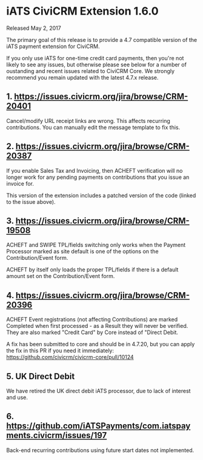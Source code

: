 # iATS CiviCRM Extension 1.6.0

Released May 2, 2017

The primary goal of this release is to provide a 4.7 compatible version of the iATS payment extension for CiviCRM.

If you only use iATS for one-time credit card payments, then you're not likely to see any issues, but otherwise please see below for a number of oustanding and recent issues related to CiviCRM Core. We strongly recommend you remain updated with the latest 4.7.x release.

## 1. https://issues.civicrm.org/jira/browse/CRM-20401

Cancel/modify URL receipt links are wrong. This affects recurring contributions. 
You can manually edit the message template to fix this.

## 2. https://issues.civicrm.org/jira/browse/CRM-20387

If you enable Sales Tax and Invoicing, then ACHEFT verification will no longer work for any pending payments on contributions that you issue an invoice for.

This version of the extension includes a patched version of the code (linked to the issue above).

## 3. https://issues.civicrm.org/jira/browse/CRM-19508

ACHEFT and SWIPE TPL/fields switching only works when the Payment Processor marked as site default is one of the options on the Contribution/Event form.

ACHEFT by itself only loads the proper TPL/fields if there is a default amount set on the Contribution/Event form.

## 4. https://issues.civicrm.org/jira/browse/CRM-20396

ACHEFT Event registrations (not affecting Contributions) are marked Completed when first processed - as a Result they will never be verified. They are also marked "Credit Card" by Core instead of "Direct Debit.

A fix has been submitted to core and should be in 4.7.20, but you can apply the fix in this PR if you need it immediately: https://github.com/civicrm/civicrm-core/pull/10124

## 5. UK Direct Debit

We have retired the UK direct debit iATS processor, due to lack of interest and use.

## 6. https://github.com/iATSPayments/com.iatspayments.civicrm/issues/197

Back-end recurring contributions using future start dates not implemented.
